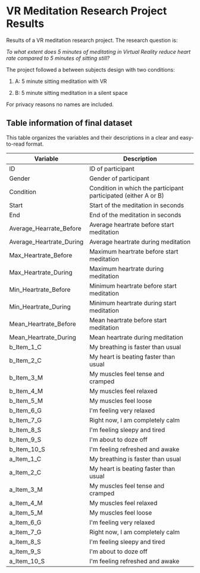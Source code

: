 # VR Meditation Research Project Results

Results of a VR meditation research project. The research question is:

*To what extent does 5 minutes of meditating in Virtual Reality reduce heart rate compared to 5 minutes of sitting still?*

The project followed a between subjects design with two conditions:

1. A: 5 minute sitting meditation with VR

2. B: 5 minute sitting meditation in a silent space

For privacy reasons no names are included.

## Table information of final dataset

This table organizes the variables and their descriptions in a clear and easy-to-read format.

| Variable                 | Description                                                     |
| ------------------------ | --------------------------------------------------------------- |
| ID                       | ID of participant                                               |
| Gender                   | Gender of participant                                           |
| Condition                | Condition in which the participant participated (either A or B) |
| Start                    | Start of the meditation in seconds                              |
| End                      | End of the meditation in seconds                                |
| Average_Hearrate_Before  | Average heartrate before start meditation                       |
| Average_Heartrate_During | Average heartrate during meditation                             |
| Max_Heartrate_Before     | Maximum heartrate before start meditation                       |
| Max_Heartrate_During     | Maximum heartrate during meditation                             |
| Min_Heartrate_Before     | Minimum heartrate before start meditation                       |
| Min_Heartrate_During     | Minimum heartrate during start meditation                       |
| Mean_Heartrate_Before    | Mean heartrate before start meditation                          |
| Mean_Heartrate_During    | Mean heartrate during meditation                                |
| b_Item_1_C               | My breathing is faster than usual                               |
| b_Item_2_C               | My heart is beating faster than usual                           |
| b_Item_3_M               | My muscles feel tense and cramped                               |
| b_Item_4_M               | My muscles feel relaxed                                         |
| b_Item_5_M               | My muscles feel loose                                           |
| b_Item_6_G               | I'm feeling very relaxed                                        |
| b_Item_7_G               | Right now, I am completely calm                                 |
| b_Item_8_S               | I'm feeling sleepy and tired                                    |
| b_Item_9_S               | I'm about to doze off                                           |
| b_Item_10_S              | I'm feeling refreshed and awake                                 |
| a_Item_1_C               | My breathing is faster than usual                               |
| a_Item_2_C               | My heart is beating faster than usual                           |
| a_Item_3_M               | My muscles feel tense and cramped                               |
| a_Item_4_M               | My muscles feel relaxed                                         |
| a_Item_5_M               | My muscles feel loose                                           |
| a_Item_6_G               | I'm feeling very relaxed                                        |
| a_Item_7_G               | Right now, I am completely calm                                 |
| a_Item_8_S               | I'm feeling sleepy and tired                                    |
| a_Item_9_S               | I'm about to doze off                                           |
| a_Item_10_S              | I'm feeling refreshed and awake                                 |
